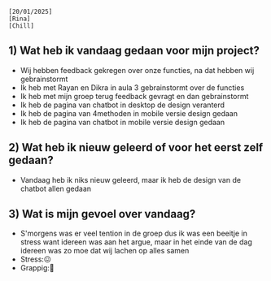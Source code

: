 
`[20/01/2025]`  
`[Rina]`  
`[Chill]`

## 1) Wat heb ik vandaag gedaan voor mijn project?

- Wij hebben feedback gekregen over onze functies, na dat hebben wij gebrainstormt
- Ik heb met Rayan en Dikra in aula 3 gebrainstormt over de functies
- Ik heb met mijn groep terug feedback gevragt en dan gebrainstormt
- Ik heb de pagina van chatbot in desktop de design veranterd
- Ik heb de pagina van 4methoden in mobile versie design gedaan
- Ik heb de pagina van chatbot in mobile versie design gedaan

## 2) Wat heb ik nieuw geleerd of voor het eerst zelf gedaan?

- Vandaag heb ik niks nieuw geleerd, maar ik heb de design van de chatbot allen gedaan

## 3) Wat is mijn gevoel over vandaag?

- S'morgens was er veel tention in de groep dus ik was een beeitje in stress want idereen was aan het argue,
  maar in het einde van de dag idereen was zo moe dat wij lachen op alles samen
- Stress:😖
- Grappig:🤣
